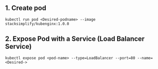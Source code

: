 ## 1. Create pod 

```
kubectl run pod <Desired-podname> --image stacksimplify/kubenginx:1.0.0 

```
## 2. Expose Pod with a Service (Load Balancer Service)

```
kubectl expose pod <pod-name> --type=LoadBalancer --port=80 --name=<Desired->
```